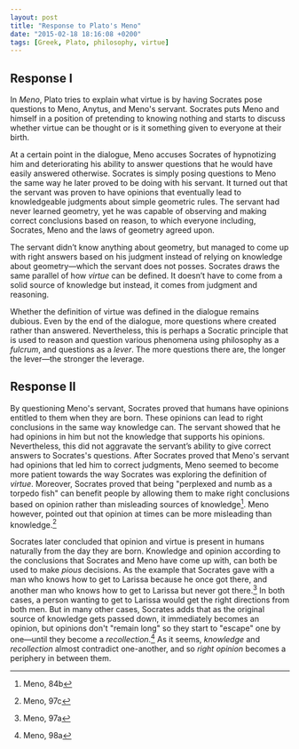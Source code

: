 ```yaml
---
layout: post
title: "Response to Plato's Meno"
date: "2015-02-18 18:16:08 +0200"
tags: [Greek, Plato, philosophy, virtue]
---
```


## Response I

In _Meno_, Plato tries to explain what virtue is by having Socrates pose questions to Meno, Anytus, and Meno's servant. Socrates puts Meno and himself in a position of pretending to knowing nothing and starts to discuss whether virtue can be thought or is it something given to everyone at their birth.

At a certain point in the dialogue, Meno accuses Socrates of hypnotizing him and deteriorating his ability to answer questions that he would have easily answered otherwise. Socrates is simply posing questions to Meno the same way he later proved to be doing with his servant. It turned out that the servant was proven to have opinions that eventually lead to knowledgeable judgments about simple geometric rules. The servant had never learned geometry, yet he was capable of observing and making correct conclusions based on reason, to which everyone including, Socrates, Meno and the laws of geometry agreed upon.

The servant didn’t know anything about geometry, but managed to come up with right answers based on his judgment instead of relying on knowledge about geometry—which the servant does not posses. Socrates draws the same parallel of how _virtue_ can be defined. It doesn’t have to come from a solid source of knowledge but instead, it comes from judgment and reasoning.

Whether the definition of virtue was defined in the dialogue remains dubious. Even by the end of the dialogue, more questions where created rather than answered. Nevertheless, this is perhaps a Socratic principle that is used to reason and question various phenomena using philosophy as a _fulcrum_, and questions as a *lever*. The more questions there are, the longer the lever—the stronger the leverage.

## Response II

By questioning Meno's servant, Socrates proved that humans have opinions entitled to them when they are born. These opinions can lead to right conclusions in the same way knowledge can. The servant showed that he had opinions in him but not the knowledge that supports his opinions. Nevertheless, this did not aggravate the servant’s ability to give correct answers to Socrates's questions. After Socrates proved that Meno's servant had opinions that led him to correct judgments, Meno seemed to become more patient towards the way Socrates was exploring the definition of _virtue_. Moreover, Socrates proved that being "perplexed and numb as a torpedo fish" can benefit people by allowing them to make right conclusions based on opinion rather than misleading sources of knowledge[^ade538d4]. Meno however, pointed out that opinion at times can be more misleading than knowledge.[^b37b7675]

[^b37b7675]: Meno, 97c

[^ade538d4]: Meno, 84b

Socrates later concluded that opinion and virtue is present in humans naturally from the day they are born. Knowledge and opinion according to the conclusions that Socrates and Meno have come up with, can both be used to make _pious_ decisions. As the example that Socrates gave with a man who knows how to get to Larissa because he once got there, and another man who knows how to get to Larissa but never got there.[^353bcae3] In both cases, a person wanting to get to Larissa would get the right directions from both men. But in many other cases, Socrates adds that as the original source of knowledge gets passed down, it immediately becomes an opinion, but opinions don't "remain long" so they start to "escape" one by one—until they become a _recollection_.[^be618b91] As it seems, *knowledge* and *recollection* almost contradict one-another, and so *right opinion* becomes a periphery in between them.

[^be618b91]: Meno, 98a

[^353bcae3]: Meno, 97a
